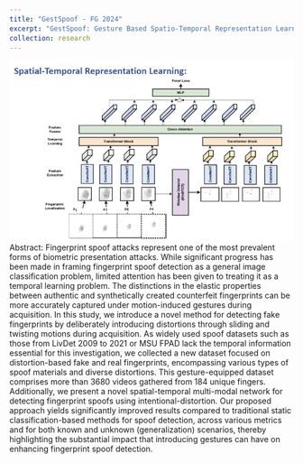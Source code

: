 ```yaml
---
title: "GestSpoof - FG 2024"
excerpt: "GestSpoof: Gesture Based Spatio-Temporal Representation Learning For Robust Fingerprint Presentation Attack Detection. - FG 2024<br/><img src='/images/gestspoof.jpg'>"
collection: research
---
```

<img src='/images/gestspoof.jpg'><br/>
Abstract: Fingerprint spoof attacks represent one of the most prevalent forms of biometric presentation attacks. While significant progress has been made in framing fingerprint spoof detection as a general image classification problem, limited attention has been given to treating it as a temporal learning problem. The distinctions in the elastic properties between authentic and synthetically created counterfeit fingerprints can be more accurately captured under motion-induced gestures during acquisition. In this study, we introduce a novel method for detecting fake fingerprints by deliberately introducing distortions through sliding and twisting motions during acquisition. As widely used spoof datasets such as those from LivDet 2009 to 2021 or MSU FPAD lack the temporal information essential for this investigation, we collected a new dataset focused on distortion-based fake and real fingerprints, encompassing various types of spoof materials and diverse distortions. This gesture-equipped dataset comprises more than 3680 videos gathered from 184 unique fingers. Additionally, we present a novel spatial-temporal multi-modal network for detecting fingerprint spoofs using intentional-distortion. Our proposed approach yields significantly improved results compared to traditional static classification-based methods for spoof detection, across various metrics and for both known and unknown (generalization) scenarios, thereby highlighting the substantial impact that introducing gestures can have on enhancing fingerprint spoof detection.
